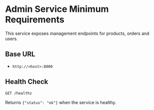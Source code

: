 # Admin Service Minimum Requirements

This service exposes management endpoints for products, orders and users.

## Base URL

- `http://<host>:8000`

## Health Check

`GET /healthz`

Returns `{"status": "ok"}` when the service is healthy.
